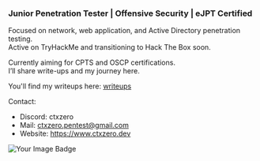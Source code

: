 ### Junior Penetration Tester | Offensive Security | eJPT Certified ###                        



Focused on network, web application, and Active Directory penetration testing.                
Active on TryHackMe and transitioning to Hack The Box soon.  

Currently aiming for CPTS and OSCP certifications.  
I’ll share write-ups and my journey here.

 You'll find my writeups here: [writeups](https://github.com/ctxzero/writeups/tree/main)

Contact:
- Discord: ctxzero 
- Mail: ctxzero.pentest@gmail.com
- Website: https://www.ctxzero.dev

<img src="https://tryhackme-badges.s3.amazonaws.com/ctxzero.png" alt="Your Image Badge" />


